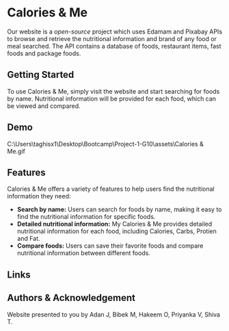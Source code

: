 # Calories & Me

Our website is a *open-source* project which uses Edamam and Pixabay APIs to browse and retrieve the nutritional information and brand of any food or meal searched. The API contains a database of foods, restaurant items, fast foods and package foods.

## Getting Started
To use Calories & Me, simply visit the website and start searching for foods by name. Nutritional information will be provided for each food, which can be viewed and compared.

## Demo

C:\Users\taghisx1\Desktop\Bootcamp\Project-1-G10\assets\Calories & Me.gif

## Features
Calories & Me offers a variety of features to help users find the nutritional information they need:

- **Search by name:** Users can search for foods by name, making it easy to find the nutritional information for specific foods.
- **Detailed nutritional information:** My Calories & Me provides detailed nutritional information for each food, including Calories, Carbs, Protien and Fat.
- **Compare foods:** Users can save their favorite foods and compare nutritional information between different foods.

## Links


## Authors & Acknowledgement
Website presented to you by Adan J, Bibek M, Hakeem O, Priyanka V, Shiva T.